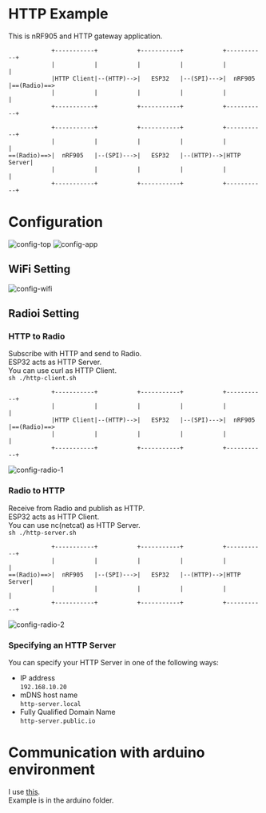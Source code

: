 # HTTP Example   
This is nRF905 and HTTP gateway application.   
```
            +-----------+           +-----------+           +-----------+
            |           |           |           |           |           |
            |HTTP Client|--(HTTP)-->|   ESP32   |--(SPI)--->|  nRF905   |==(Radio)==>
            |           |           |           |           |           |
            +-----------+           +-----------+           +-----------+

            +-----------+           +-----------+           +-----------+
            |           |           |           |           |           |
==(Radio)==>|  nRF905   |--(SPI)--->|   ESP32   |--(HTTP)-->|HTTP Server|
            |           |           |           |           |           |
            +-----------+           +-----------+           +-----------+
```



# Configuration
![config-top](https://github.com/nopnop2002/esp-idf-nrf905/assets/6020549/8ff295e5-7a9f-49b6-b34f-df038d767d35)
![config-app](https://github.com/nopnop2002/esp-idf-nrf905/assets/6020549/e87d059b-7e90-4235-9e45-96541cf0582f)

## WiFi Setting

![config-wifi](https://github.com/nopnop2002/esp-idf-nrf905/assets/6020549/630c0aa8-463a-4b68-9a83-34025236585c)


## Radioi Setting

### HTTP to Radio
Subscribe with HTTP and send to Radio.   
ESP32 acts as HTTP Server.   
You can use curl as HTTP Client.   
```sh ./http-client.sh```

```
            +-----------+           +-----------+           +-----------+
            |           |           |           |           |           |
            |HTTP Client|--(HTTP)-->|   ESP32   |--(SPI)--->|  nRF905   |==(Radio)==>
            |           |           |           |           |           |
            +-----------+           +-----------+           +-----------+
```

![config-radio-1](https://github.com/nopnop2002/esp-idf-nrf905/assets/6020549/50c4f2b0-2931-47f1-b0fa-653388972d3c)


### Radio to HTTP
Receive from Radio and publish as HTTP.   
ESP32 acts as HTTP Client.   
You can use nc(netcat) as HTTP Server.   
```sh ./http-server.sh```

```
            +-----------+           +-----------+           +-----------+
            |           |           |           |           |           |
==(Radio)==>|  nRF905   |--(SPI)--->|   ESP32   |--(HTTP)-->|HTTP Server|
            |           |           |           |           |           |
            +-----------+           +-----------+           +-----------+
```

![config-radio-2](https://github.com/nopnop2002/esp-idf-nrf905/assets/6020549/ac04ed51-4c17-42fb-a2a1-2771eaaeef76)



### Specifying an HTTP Server   
You can specify your HTTP Server in one of the following ways:   
- IP address   
 ```192.168.10.20```   
- mDNS host name   
 ```http-server.local```   
- Fully Qualified Domain Name   
 ```http-server.public.io```


# Communication with arduino environment
I use [this](https://github.com/ZakKemble/nRF905-arduino).   
Example is in the arduino folder.   
